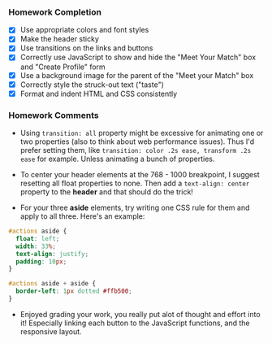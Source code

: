 ### Homework Completion
- [x] Use appropriate colors and font styles			
- [x] Make the header sticky			
- [x] Use transitions on the links and buttons			
- [x] Correctly use JavaScript to show and hide the "Meet Your Match" box and "Create Profile" form		
- [x] Use a background image for the parent of the "Meet your Match" box
- [x] Correctly style the struck-out text ("taste")			
- [x] Format and indent HTML and CSS consistently

### Homework Comments
- Using `transition: all` property might be excessive for animating one or two properties (also to think about web performance issues). Thus I'd prefer setting them, like `transition: color .2s ease, transform .2s ease` for example. Unless animating a bunch of properties.

- To center your header elements at the 768 - 1000 breakpoint, I suggest resetting all float properties to none. Then add a `text-align: center` property to the **header** and that should do the trick!

- For your three **aside** elements, try writing one CSS rule for them and apply to all three. Here's an example:

```css
#actions aside {
  float: left;
  width: 33%;
  text-align: justify;
  padding: 10px;
}

#actions aside + aside {
  border-left: 1px dotted #ffb500;
}
```

- Enjoyed grading your work, you really put alot of thought and effort into it! Especially linking each button to the JavaScript functions, and the responsive layout.
